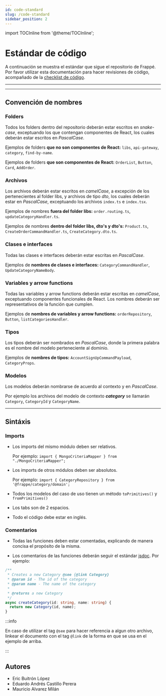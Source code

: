 ```yaml
---
id: code-standard
slug: /code-standard
sidebar_position: 2
---
```


import TOCInline from '@theme/TOCInline';

# Estándar de código


A continuación se muestra el estándar que sigue el repositorio de Frappé. Por favor utilizar esta documentación para hacer revisiones de código, acompañado de la [checklist de código](https://docs.google.com/spreadsheets/d/1BTfYvNCsBmU54sY2hRHbU0hQRsxRtR4aCTtCfFbPxrI/edit?usp=sharing).

---

<TOCInline toc={toc} />

---

## Convención de nombres

### Folders

Todos los folders dentro del repositorio deberán estar escritos en *snake-case*, exceptuando los que contengan componentes de React, los cuales deberán estar escritos en *PascalCase*.

Ejemplos de folders **que no son componentes de React:** `libs`, `api-gateway`, `category`, `find-by-name`.

Ejemplos de folders **que son componentes de React:** `OrderList`, `Button`, `Card`, `AddOrder`.

### Archivos

Los archivos deberán estar escritos en *camelCase*, a excepción de los pertenecientes al folder libs, y archivos de tipo *dto*, los cuales deberán estar en *PascalCase*, exceptuando los archivos `index.ts` e `index.tsx`.

Ejemplos de nombres **fuera del folder libs:** `order.routing.ts`, `updateCategoryHandler.ts`.

Ejemplos de nombres **dentro del folder libs, dto's y dto's:** `Product.ts`, `CreateOrderCommandHandler.ts`, `CreateCategory.dto.ts`.

### Clases e interfaces 

Todas las clases e interfaces deberán estar escritas en *PascalCase*.

Ejemplos de **nombres de clases e interfaces:** `CategoryCommandHandler`, `UpdateCategoryNameBody`.

### Variables y arrow functions

Todas las variables y arrow functions deberán estar escritas en *camelCase*, exceptuando componentes funcionales de React. Los nombres deberán ser representativos de la función que cumplen.

Ejemplos de **nombres de variables y arrow functions:** `orderRepository`, `Button`, `listCategoriesHandler`.

### Tipos

Los tipos deberán ser nombrados en *PascalCase*, donde la primera palabra es el nombre del modelo perteneciente al dominio.

Ejemplos de **nombres de tipos:** `AccountSignUpCommandPayload`, `CategoryProps`.

### Modelos

Los modelos deberán nombrarse de acuerdo al contexto y en *PascalCase*.

Por ejemplo los archivos del modelo de contexto ***category*** se llamarán `Category`, `CategoryId` y `CategoryName`.


---

## Sintáxis

### Imports

- Los imports del mismo módulo deben ser relativos.
  
  Por ejemplo: `import { MongoCriteriaMapper } from "./MongoCriteriaMapper";`

- Los imports de otros módulos deben ser absolutos.
  
  Por ejemplo: `import { CategoryRepository } from '@frappe/category/domain';`

- Todos los modelos del caso de uso tienen un método `toPrimitives()` y `fromPrimitives()`

- Los tabs son de 2 espacios.
- Todo el código debe estar en inglés.

### Comentarios

- Todas las funciones deben estar comentadas, explicando de manera concisa el propósito de la misma.

- Los comentarios de las funciones deberán seguir el estándar [jsdoc](https://jsdoc.app/).
Por ejemplo: 

```ts
/**
 * Creates a new Category @see {@link Category}
 * @param id - The id of the category
 * @param name - The name of the category
 * 
 * @returns a new Category
 */
async createCategory(id: string, name: string) {
  return new Category(id, name);
} 
```

:::info

En caso de utilizar el tag `@see` para hacer referencia a algun otro archivo, linkear el documento con el tag `@link` de la forma en que se usa en el ejemplo de arriba.

:::

## Autores

- Eric Buitrón López
- Eduardo Andrés Castillo Perera
- Mauricio Alvarez Milán

